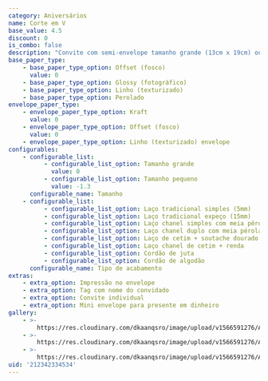 ```yaml
---
category: Aniversários
name: Corte em V
base_value: 4.5
discount: 0
is_combo: false
description: "Convite com semi-envelope tamanho grande (13cm x 19cm) ou pequeno (9cm x 14cm). Interior confeccionado em papel 180g e exterior em papel kraft 180g.\r\n\n\r\n\nVersão da foto: Interior em papel offset e exterior em papel kraft com laço chanel simples."
base_paper_type:
    - base_paper_type_option: Offset (fosco)
      value: 0
    - base_paper_type_option: Glossy (fotográfico)
    - base_paper_type_option: Linho (texturizado)
    - base_paper_type_option: Perolado
envelope_paper_type:
    - envelope_paper_type_option: Kraft
      value: 0
    - envelope_paper_type_option: Offset (fosco)
      value: 0
    - envelope_paper_type_option: Linho (texturizado) envelope
configurables:
    - configurable_list:
          - configurable_list_option: Tamanho grande
            value: 0
          - configurable_list_option: Tamanho pequeno
            value: -1.3
      configurable_name: Tamanho
    - configurable_list:
          - configurable_list_option: Laço tradicional simples (5mm)
          - configurable_list_option: Laço tradicional expeço (15mm)
          - configurable_list_option: Laço chanel simples com meia pérola
          - configurable_list_option: Laço chanel duplo com meia pérola
          - configurable_list_option: Laço de cetim + soutache dourado ou prateado
          - configurable_list_option: Laço chanel de cetim + renda
          - configurable_list_option: Cordão de juta
          - configurable_list_option: Cordão de algodão
      configurable_name: Tipo de acabamento
extras:
    - extra_option: Impressão no envelope
    - extra_option: Tag com nome do convidado
    - extra_option: Convite individual
    - extra_option: Mini envelope para presente em dinheiro
gallery:
    - >-
        https://res.cloudinary.com/dkaanqsro/image/upload/v1566591276/Anivers%C3%A1rios/Convite_corte_em_V_1_jbxzuf.jpg
    - >-
        https://res.cloudinary.com/dkaanqsro/image/upload/v1566591276/Anivers%C3%A1rios/Convite_corte_em_V_2_llxwjt.jpg
    - >-
        https://res.cloudinary.com/dkaanqsro/image/upload/v1566591276/Anivers%C3%A1rios/Convite_corte_em_V_3_vtlisb.jpg
uid: '212342334534'
---
```

